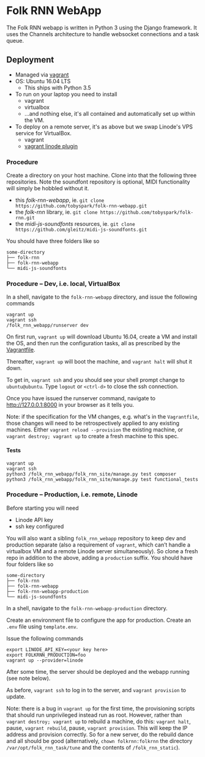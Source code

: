 # Folk RNN WebApp

The Folk RNN webapp is written in Python 3 using the Django framework. It uses the Channels architecture to handle websocket connections and a task queue.

## Deployment

- Managed via [vagrant](http://vagrantup.com)
- OS: Ubuntu 16.04 LTS
	- This ships with Python 3.5
- To run on your laptop you need to install
	- vagrant
	- virtualbox
	- ...and nothing else, it's all contained and automatically set up within the VM.
- To deploy on a remote server, it's as above but we swap Linode's VPS service for VirtualBox.
	- vagrant
	- [vagrant linode plugin](https://github.com/displague/vagrant-linode)

### Procedure

Create a directory on your host machine. Clone into that the following three repositories. Note the soundfont repository is optional, MIDI functionality will simply be hobbled without it.

- this _folk-rnn-webapp_, ie. `git clone https://github.com/tobyspark/folk-rnn-webapp.git`
- the _folk-rnn_ library, ie. `git clone https://github.com/tobyspark/folk-rnn.git`
- the _midi-js-soundfonts_ resources, ie. `git clone https://github.com/gleitz/midi-js-soundfonts.git`

You should have three folders like so
```
some-directory
├── folk-rnn
├── folk-rnn-webapp
└── midi-js-soundfonts
```

### Procedure – Dev, i.e. local, VirtualBox
In a shell, navigate to the `folk-rnn-webapp` directory, and issue the following commands

```
vagrant up
vagrant ssh
/folk_rnn_webapp/runserver dev
```

On first run, `vagrant up` will download Ubuntu 16.04, create a VM and install the OS, and then run the configuration tasks, all as prescribed by the [Vagrantfile](https://github.com/tobyspark/folk-rnn-webapp/blob/master/Vagrantfile).

Thereafter, `vagrant up` will boot the machine, and `vagrant halt` will shut it down.

To get in, `vagrant ssh` and you should see your shell prompt change to `ubuntu@ubuntu`. Type `logout` or `<ctrl-d>` to close the ssh connection.

Once you have issued the runserver command,  navigate to http://127.0.0.1:8000 in your browser as it tells you.

Note: if the specification for the VM changes, e.g. what's in the `Vagrantfile`, those changes will need to be retrospectively applied to any existing machines. Either `vagrant reload --provision` the existing machine, or `vagrant destroy; vagrant up` to create a fresh machine to this spec.

#### Tests
```
vagrant up
vagrant ssh
python3 /folk_rnn_webapp/folk_rnn_site/manage.py test composer
python3 /folk_rnn_webapp/folk_rnn_site/manage.py test functional_tests
```

### Procedure – Production, i.e. remote, Linode

Before starting you will need

- Linode API key
- ssh key configured

You will also want a sibling `folk_rnn_webapp` repository to keep dev and production separate (also a requirement of `vagrant`, which can’t handle a virtualbox VM and a remote Linode server simultaneously). So clone a fresh repo in addition to the above, adding a `production` suffix. You should have four folders like so
```
some-directory
├── folk-rnn
├── folk-rnn-webapp
├── folk-rnn-webapp-production
└── midi-js-soundfonts
```

In a shell, navigate to the `folk-rnn-webapp-production` directory. 

Create an environment file to configure the app for production. Create an `.env` file using `template.env`.

Issue the following commands

```
export LINODE_API_KEY=<your key here>
export FOLKRNN_PRODUCTION=foo
vagrant up --provider=linode
```

After some time, the server should be deployed and the webapp running (see note below).

As before, `vagrant ssh` to log in to the server, and `vagrant provision` to update. 

Note: there is a bug in `vagrant up` for the first time, the provisioning scripts that should run unprivileged instead run as root. However, rather than `vagrant destroy; vagrant up` to rebuild a machine, do this: `vagrant halt`, pause, `vagrant rebuild`, pause, `vagrant provision`. This will keep the IP address and provision correctly. So for a new server, do the rebuild dance and all should be good (alternatively, `chown folkrnn:folkrnn` the directory `/var/opt/folk_rnn_task/tune` and the contents of `/folk_rnn_static`).
